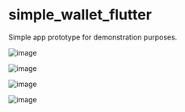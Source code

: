 # simple_wallet_flutter
Simple app prototype for demonstration purposes.


![image](https://user-images.githubusercontent.com/25643936/209414093-a737d6cd-7b53-41da-bef4-053c93f4edd3.png)

![image](https://user-images.githubusercontent.com/25643936/209414144-aaf2f827-7db6-45e5-961b-6f4d16484eed.png)

![image](https://user-images.githubusercontent.com/25643936/209414163-9f1b1b15-d2aa-4c78-a335-a7bc2b9f47df.png)

![image](https://user-images.githubusercontent.com/25643936/209414178-85e63fa2-61e2-4b45-a989-70cf20e08907.png)

